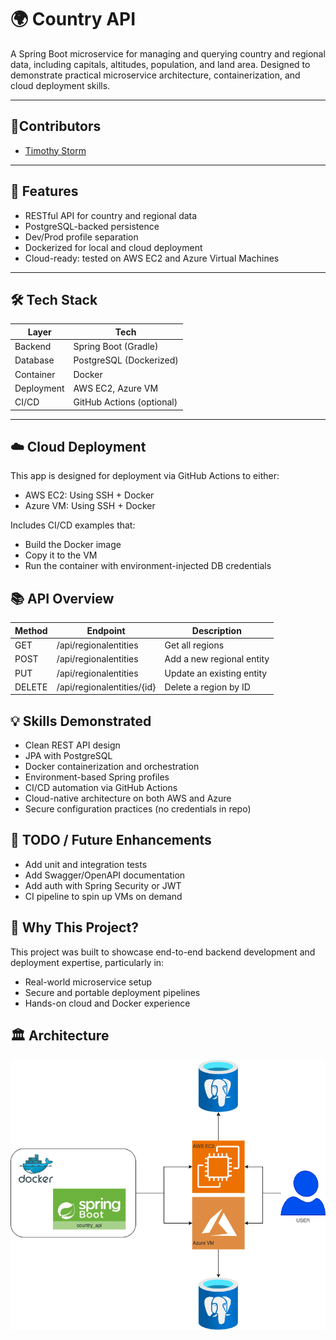 # 🌍 Country API

A Spring Boot microservice for managing and querying country and regional data, including capitals, altitudes,
population, and land area. Designed to demonstrate practical microservice architecture, containerization, and cloud
deployment skills.

---

## 👷Contributors

- [Timothy Storm](mailto:timothystorm@gmail.com)

---

## 🧩 Features

- RESTful API for country and regional data
- PostgreSQL-backed persistence
- Dev/Prod profile separation
- Dockerized for local and cloud deployment
- Cloud-ready: tested on AWS EC2 and Azure Virtual Machines

---

## 🛠️ Tech Stack

| Layer      | Tech                      |
|------------|---------------------------|
| Backend    | Spring Boot (Gradle)      |
| Database   | PostgreSQL (Dockerized)   |
| Container  | Docker                    |
| Deployment | AWS EC2, Azure VM         |
| CI/CD      | GitHub Actions (optional) |

---

## ☁️ Cloud Deployment

This app is designed for deployment via GitHub Actions to either:

- AWS EC2: Using SSH + Docker
- Azure VM: Using SSH + Docker

Includes CI/CD examples that:

- Build the Docker image
- Copy it to the VM
- Run the container with environment-injected DB credentials

## 📚 API Overview

| Method | Endpoint                   | Description               |
|--------|----------------------------|---------------------------|
| GET    | /api/regionalentities      | Get all regions           |
| POST   | /api/regionalentities      | Add a new regional entity |
| PUT    | /api/regionalentities      | Update an existing entity |
| DELETE | /api/regionalentities/{id} | Delete a region by ID     |

## 💡 Skills Demonstrated

- Clean REST API design
- JPA with PostgreSQL
- Docker containerization and orchestration
- Environment-based Spring profiles
- CI/CD automation via GitHub Actions
- Cloud-native architecture on both AWS and Azure
- Secure configuration practices (no credentials in repo)

## 📌 TODO / Future Enhancements

- Add unit and integration tests
- Add Swagger/OpenAPI documentation
- Add auth with Spring Security or JWT
- CI pipeline to spin up VMs on demand

## 🧠 Why This Project?

This project was built to showcase end-to-end backend development and deployment expertise, particularly in:

- Real-world microservice setup
- Secure and portable deployment pipelines
- Hands-on cloud and Docker experience

## 🏛️ Architecture

![Architectural Diagram](./docs/spring_boot.architecture.png "Architectural Diagram")